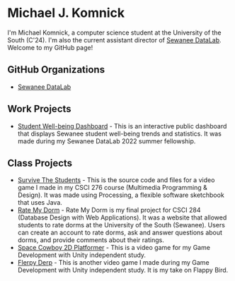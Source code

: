 # Michael J. Komnick
I'm Michael Komnick, a computer science student at the University of the South (C'24). I'm also the current assistant director of [Sewanee DataLab](https://new.sewanee.edu/sewanee-datalab/). Welcome to my GitHub page!

## GitHub Organizations
* [Sewanee DataLab](https://github.com/sewaneedata)

## Work Projects
* [Student Well-being Dashboard](https://github.com/sewaneedata/wellbeing/wiki) - This is an interactive public dashboard that displays Sewanee student well-being trends and statistics. It was made during my Sewanee DataLab 2022 summer fellowship.

## Class Projects
* [Survive The Students](https://github.com/LordOfTimeLords64/Game-SurviveTheStudents) - This is the source code and files for a video game I made in my CSCI 276 course (Multimedia Programming & Design). It was made using Processing, a flexible software sketchbook that uses Java.
* [Rate My Dorm](https://github.com/LordOfTimeLords64/rate-my-dorm) - Rate My Dorm is my final project for CSCI 284 (Database Design with Web Applications). It was a website that allowed students to rate dorms at the University of the South (Sewanee). Users can create an account to rate dorms, ask and answer questions about dorms, and provide comments about their ratings.
* [Space Cowboy 2D Platformer](https://github.com/Yosenky/Space-Cowboy-2D-Platformer) - This is a video game for my Game Development with Unity independent study.
* [Flerpy Derp](https://github.com/LordOfTimeLords64/FlerpyDerp) - This is another video game I made during my Game Development with Unity independent study. It is my take on Flappy Bird.

<!--
**LordOfTimeLords64/LordOfTimeLords64** is a ✨ _special_ ✨ repository because its `README.md` (this file) appears on your GitHub profile.

Here are some ideas to get you started:

- 🔭 I’m currently working on ...
- 🌱 I’m currently learning ...
- 👯 I’m looking to collaborate on ...
- 🤔 I’m looking for help with ...
- 💬 Ask me about ...
- 📫 How to reach me: ...
- 😄 Pronouns: ...
- ⚡ Fun fact: ...
-->
